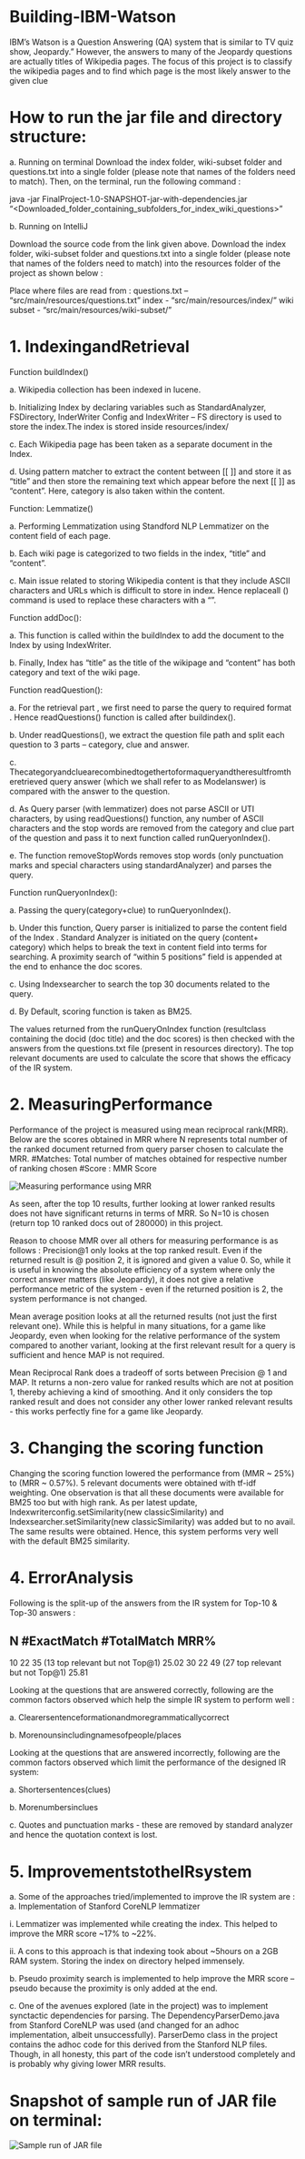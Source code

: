 # Building-IBM-Watson
IBM’s Watson is a Question Answering (QA) system that is similar to TV quiz show, Jeopardy.” However, the answers to many of the Jeopardy questions are actually titles of Wikipedia pages. The focus of this project is to classify the wikipedia pages and to find which page is the most likely answer to the given clue

# How to run the jar file and directory structure:

a. Running on terminal
Download the index folder, wiki-subset folder and questions.txt into a single folder (please note that names of the folders need to match). Then, on the terminal, run the following command :

java -jar FinalProject-1.0-SNAPSHOT-jar-with-dependencies.jar “<Downloaded_folder_containing_subfolders_for_index_wiki_questions>”

b. Running on IntelliJ

Download the source code from the link given above. Download the index folder, wiki-subset folder and questions.txt into a single folder (please note that names of the folders need to match) into the resources folder of the project as shown below :

Place where files are read from :
questions.txt – “src/main/resources/questions.txt”
index - “src/main/resources/index/”
wiki subset - “src/main/resources/wiki-subset/”

# 1. IndexingandRetrieval

Function buildIndex()

a. Wikipedia collection has been indexed in lucene.

b. Initializing Index by declaring variables such as StandardAnalyzer, FSDirectory, InderWriter
Config and IndexWriter – FS directory is used to store the index.The index is stored inside resources/index/

c. Each Wikipedia page has been taken as a separate document in the Index.

d. Using pattern matcher to extract the content between [[ ]] and store it as “title” and then store the remaining text which appear before the next [[ ]] as “content”. Here, category is also taken within the content.

Function: Lemmatize()

a. Performing Lemmatization using Standford NLP Lemmatizer on the content field of each
page.

b. Each wiki page is categorized to two fields in the index, “title” and “content”.

c. Main issue related to storing Wikipedia content is that they include ASCII characters and URLs
which is difficult to store in index. Hence replaceall () command is used to replace these characters with a “”.

Function addDoc():

a. This function is called within the buildIndex to add the document to the Index by using
IndexWriter.

b. Finally, Index has “title” as the title of the wikipage and “content” has both category and text
of the wiki page.

Function readQuestion():

a. For the retrieval part , we first need to parse the query to required format . Hence
readQuestions() function is called after buildindex().

b. Under readQuestions(), we extract the question file path and split each question to 3 parts –
category, clue and answer.

c. Thecategoryandcluearecombinedtogethertoformaqueryandtheresultfromtheretrieved
query answer (which we shall refer to as Modelanswer) is compared with the answer to the
question.

d. As Query parser (with lemmatizer) does not parse ASCII or UTI characters, by using
readQuestions() function, any number of ASCII characters and the stop words are removed from the category and clue part of the question and pass it to next function called runQueryonIndex().

e. The function removeStopWords removes stop words (only punctuation marks and special characters using standardAnalyzer) and parses the query.

Function runQueryonIndex():

a. Passing the query(category+clue) to runQueryonIndex().

b. Under this function, Query parser is initialized to parse the content field of the Index .
Standard Analyzer is initiated on the query (content+ category) which helps to break the text in content field into terms for searching. A proximity search of “within 5 positions” field is appended at the end to enhance the doc scores.

c. Using Indexsearcher to search the top 30 documents related to the query.

d. By Default, scoring function is taken as BM25.

The values returned from the runQueryOnIndex function (resultclass containing the docid (doc title) and the doc scores) is then checked with the answers from the questions.txt file (present in resources directory). The top relevant documents are used to calculate the score that shows the efficacy of the IR system.

# 2. MeasuringPerformance

Performance of the project is measured using mean reciprocal rank(MRR).
Below are the scores obtained in MRR where N represents total number of the ranked document returned from query parser chosen to calculate the MRR.
#Matches: Total number of matches obtained for respective number of ranking chosen
#Score : MMR Score

![Measuring performance using MRR](/images/MeasuringPerformanceUsingMRR.png)

As seen, after the top 10 results, further looking at lower ranked results does not have significant returns in terms of MRR. So N=10 is chosen (return top 10 ranked docs out of 280000) in this project.

Reason to choose MMR over all others for measuring performance is as follows :
Precision@1 only looks at the top ranked result. Even if the returned result is @ position 2, it is ignored and given a value 0. So, while it is useful in knowing the absolute efficiency of a system where only the correct answer matters (like Jeopardy), it does not give a relative performance metric of the system - even if the returned position is 2, the system performance is not changed.

Mean average position looks at all the returned results (not just the first relevant one). While this is helpful in many situations, for a game like Jeopardy, even when looking for the relative performance of the system compared to another variant, looking at the first relevant result for a query is sufficient and hence MAP is not required.

Mean Reciprocal Rank does a tradeoff of sorts between Precision @ 1 and MAP.
It returns a non-zero value for ranked results which are not at position 1, thereby achieving a kind of smoothing. And it only considers the top ranked result and does not consider any other lower ranked relevant results - this works perfectly fine for a game like Jeopardy.

# 3. Changing the scoring function

Changing the scoring function lowered the performance from (MMR ~ 25%) to (MRR ~ 0.57%). 5 relevant documents were obtained with tf-idf weighting. One observation is that all these documents were available for BM25 too but with high rank. As per latest update, Indexwriterconfig.setSimilarity(new classicSimilarity) and Indexsearcher.setSimilarity(new classicSimilarity) was added but to no avail. The same results were obtained. Hence, this system performs very well with the default BM25 similarity.

# 4. ErrorAnalysis

Following is the split-up of the answers from the IR system for Top-10 & Top-30 answers :

   N   #ExactMatch    #TotalMatch                             MRR%
  --------------------------------------------------------------------
  10       22         35 (13 top relevant but not Top@1)     25.02
  30       22         49 (27 top relevant but not Top@1)     25.81

Looking at the questions that are answered correctly, following are the common factors observed which help the simple IR system to perform well :

a. Clearersentenceformationandmoregrammaticallycorrect

b. Morenounsincludingnamesofpeople/places

Looking at the questions that are answered incorrectly, following are the common factors observed which limit the performance of the designed IR system:

a. Shortersentences(clues)

b. Morenumbersinclues

c. Quotes and punctuation marks - these are removed by standard analyzer
and hence the quotation context is lost.

# 5. ImprovementstotheIRsystem

a. Some of the approaches tried/implemented to improve the IR system are : a. Implementation of Stanford CoreNLP lemmatizer

i. Lemmatizer was implemented while creating the index. This helped to improve the MRR score ~17% to ~22%.

ii. A cons to this approach is that indexing took about ~5hours on a 2GB RAM system. Storing the index on directory helped immensely.

b. Pseudo proximity search is implemented to help improve the MRR score – pseudo because the proximity is only added at the end.

c. One of the avenues explored (late in the project) was to implement synctactic dependencies for parsing. The DependencyParserDemo.java from Stanford CoreNLP was
used (and changed for an adhoc implementation, albeit unsuccessfully). ParserDemo class in the project contains the adhoc code for this derived from the Stanford NLP files. Though, in all honesty, this part of the code isn’t understood completely and is probably why giving lower MRR results.

# Snapshot of sample run of JAR file on terminal:

![Sample run of JAR file](/images/SampleRunofJARfile.png)
   

  
